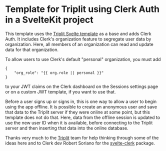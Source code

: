 # Template for Triplit using Clerk Auth in a SvelteKit project

This template uses the [Triplit Svelte template](https://github.com/aspen-cloud/triplit/tree/0f14473466ed9b4c6673713f1af4a2492a856377/templates/svelte) as a base and adds Clerk Auth. It includes Clerk's organization feature to segregate user data by organization. Here, all members of an organization can read and update data for that organization.

To allow users to use Clerk's default "personal" organization, you must add

```
{
	"org_role": "{{ org.role || personal }}"
}
```

to your JWT claims on the Clerk dashboard on the Sessions settings page or on a custom JWT template, if you want to use that.

Before a user signs up or signs in, this is one way to allow a user to begin using the app offline. It is possible to create an anonymous user and save that data to the Triplit server if they were online at some point, but this template does not do that. Here, data from the offline session is updated to use the new user ID when it is available, before connecting to the Triplit server and then inserting that data into the online database.

Thanks very much to the [Triplit](https://triplit.dev) team for help thinking through some of the ideas here and to Clerk dev Robert Soriano for the [svelte-clerk](https://github.com/wobsoriano/svelte-clerk) package.
